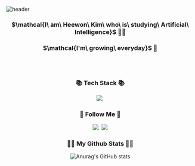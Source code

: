 ![header](https://capsule-render.vercel.app/api?type=waving&color=random&height=200&section=header&text=won's%20github&fontSize=90)

<h3 align="center">$\mathcal{I\ am\ Heewon\ Kim\ who\ is\ studying\ Artificial\ Intelligence}$ 👩‍💻</h3>
<h3 align="center">$\mathcal{I'm\ growing\ everyday}$ 🌿</h3>

<br></br>
<h3 align="center">📚 Tech Stack 📚</h3>
<p align="center">
  <img src="https://img.shields.io/badge/Python-3766AB?style=flat-square&logo=Python&logoColor=white"/></a>&nbsp 
</p>

<h3 align="center">🌈 Follow Me 🌈</h3>
<p align="center">
  <a href="https://velog.io/@dorahee-ee"><img src="https://img.shields.io/badge/Tech%20Blog-11B48A?style=flat-square&logo=Vimeo&logoColor=white&link=https://velog.io/@dorahee-ee"/></a>&nbsp
  <a href="mailto:wonnn0801@gmail.com"><img src="https://img.shields.io/badge/Gmail-d14836?style=flat-square&logo=Gmail&logoColor=white&link=wonnn0801@gmail.com"/></a>
</p>

<h3 align="center">👩‍💻 My Github Stats 👩‍💻</h3>
<div align="center">
 
![Anurag's GitHub stats](https://github-readme-stats.vercel.app/api?username=dorahee-ee&show_icons=true&theme=dark)
</div>
